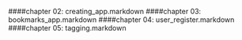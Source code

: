 ####chapter 02: creating_app.markdown
####chapter 03: bookmarks_app.markdown
####chapter 04: user_register.markdown
####chapter 05: tagging.markdown
